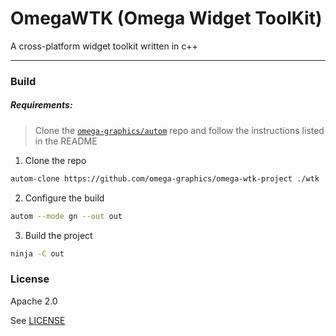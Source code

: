 # OmegaWTK (Omega Widget ToolKit)
 A cross-platform widget toolkit written in c++
    

---

### Build 


##### Requirements:

> Clone the [`omega-graphics/autom`](https://github.com/omega-graphics/autom) repo and follow the instructions listed in the README


1. Clone the repo
```sh
autom-clone https://github.com/omega-graphics/omega-wtk-project ./wtk
```
2. Configure the build
```sh
autom --mode gn --out out
```

3. Build the project
```sh
ninja -C out
```
<!-- 
4. Install
```sh
autom-install --prefix ~/OmegaWTK ./out
``` -->


### License

Apache 2.0

See [LICENSE](LICENSE)